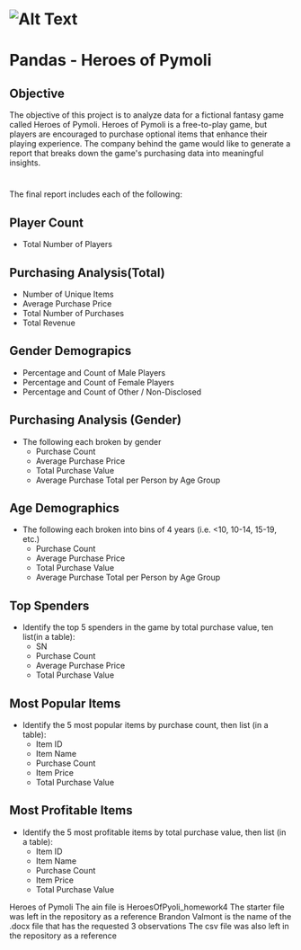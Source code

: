 # ![Alt Text](https://www.bing.com/th?id=OIP.MttTLWDg79zrqMuVkzBN1gHaEK&w=288&h=168&c=7&o=5&pid=1.7)
# Pandas - Heroes of Pymoli
## Objective
The objective of this project is to analyze data for a fictional fantasy game called Heroes of Pymoli. Heroes of Pymoli is a free-to-play game, but players are encouraged to purchase optional items that enhance their playing experience.  The company behind the game would like to generate a report that breaks down the game's purchasing data into meaningful insights.

#
The final report includes each of the following:

## Player Count
  * Total Number of Players
  
## Purchasing Analysis(Total)
  * Number of Unique Items
  * Average Purchase Price
  * Total Number of Purchases
  * Total Revenue
  
## Gender Demograpics
  * Percentage and Count of Male Players
  * Percentage and Count of Female Players
  * Percentage and Count of Other / Non-Disclosed
  
## Purchasing Analysis (Gender)
 * The following each broken by gender
   * Purchase Count
   * Average Purchase Price
   * Total Purchase Value
   * Average Purchase Total per Person by Age Group

## Age Demographics
 * The following each broken into bins of 4 years (i.e. <10, 10-14, 15-19, etc.)
   * Purchase Count
   * Average Purchase Price
   * Total Purchase Value
   * Average Purchase Total per Person by Age Group
   
## Top Spenders
 * Identify the top 5 spenders in the game by total purchase value, ten list(in a table):
   * SN
   * Purchase Count
   * Average Purchase Price
   * Total Purchase Value

## Most Popular Items
 * Identify the 5 most popular items by purchase count, then list (in a table):
   * Item ID
   * Item Name
   * Purchase Count
   * Item Price
   * Total Purchase Value


## Most Profitable Items
 * Identify the 5 most profitable items by total purchase value, then list (in a table):
   * Item ID
   * Item Name
   * Purchase Count
   * Item Price
   * Total Purchase Value













Heroes of Pymoli
The ain file is HeroesOfPyoli_homework4
The starter file was left in the repository as a reference
Brandon Valmont is the name of the .docx file that has the requested 3 observations
The csv file was also left in the repository as a reference

